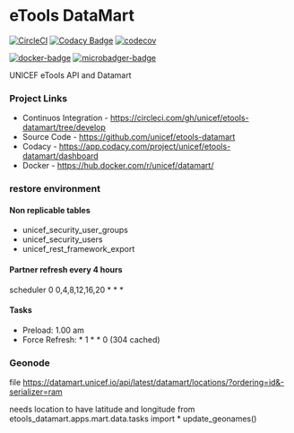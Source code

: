 eTools DataMart
===============

[![CircleCI](https://circleci.com/gh/unicef/etools-datamart/tree/develop.svg?style=svg&circle-token=)](https://circleci.com/gh/unicef/etools-datamart/tree/develop)
[![Codacy Badge](https://api.codacy.com/project/badge/Grade/819135a936894e678066e895604fd24f)](https://www.codacy.com/app/UNICEF/etools-datamart?utm_source=github.com&amp;utm_medium=referral&amp;utm_content=unicef/etools-datamart&amp;utm_campaign=Badge_Grade)
[![codecov](https://codecov.io/gh/unicef/etools-datamart/branch/develop/graph/badge.svg)](https://codecov.io/gh/unicef/etools-datamart)

[![docker-badge]][docker]
[![microbadger-badge]][microbadger-link]


UNICEF eTools API and Datamart



### Project Links

 - Continuos Integration - https://circleci.com/gh/unicef/etools-datamart/tree/develop
 - Source Code - https://github.com/unicef/etools-datamart
 - Codacy - https://app.codacy.com/project/unicef/etools-datamart/dashboard
 - Docker - https://hub.docker.com/r/unicef/datamart/
 

[docker-badge]: https://images.microbadger.com/badges/version/unicef/datamart.svg
[docker]: https://hub.docker.com/r/unicef/datamart "Download docker image"

[microbadger-badge]: https://images.microbadger.com/badges/image/unicef/datamart.svg
[microbadger-link]: https://microbadger.com/images/unicef/datamart "Docker image infos"


### restore environment

#### Non replicable tables

* unicef_security_user_groups
* unicef_security_users
* unicef_rest_framework_export

#### Partner refresh every 4 hours

scheduler 0 0,4,8,12,16,20 * * *

#### Tasks

- Preload: 1.00 am
- Force Refresh: * 1 * * 0 (304 cached)

### Geonode

file https://datamart.unicef.io/api/latest/datamart/locations/?ordering=id&-serializer=ram

needs location to have latitude and longitude
from etools_datamart.apps.mart.data.tasks import *
update_geonames()

